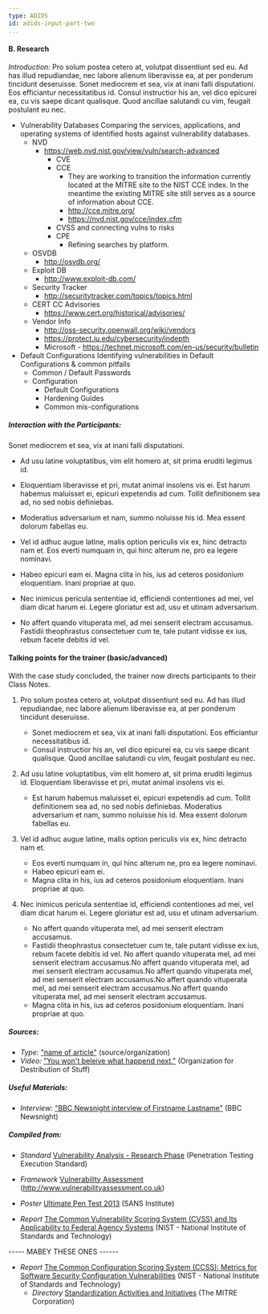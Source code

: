 ```yaml
---
type: ADIDS
id: adids-input-part-two
...
```


#### B. Research

*Introduction:* Pro solum postea cetero at, volutpat dissentiunt sed eu. Ad has illud repudiandae, nec labore alienum liberavisse ea, at per ponderum tincidunt deseruisse. Sonet mediocrem et sea, vix at inani falli disputationi. Eos efficiantur necessitatibus id. Consul instructior his an, vel dico epicurei ea, cu vis saepe dicant qualisque. Quod ancillae salutandi cu vim, feugait postulant eu nec.

  * Vulnerability Databases
Comparing the services, applications, and operating systems of identified hosts against vulnerability databases.
    * NVD
	  * https://web.nvd.nist.gov/view/vuln/search-advanced
        * CVE
		* CCE
		  * They are working to transition the information currently located at the MITRE site to the NIST CCE index. In the meantime the existing MITRE site still serves as a source of information about CCE.
		  * http://cce.mitre.org/ 
		  * https://nvd.nist.gov/cce/index.cfm
	    * CVSS and connecting vulns to risks
	    * CPE
	      * Refining searches by platform.
    * OSVDB
	  * http://osvdb.org/
    * Exploit DB
	  * http://www.exploit-db.com/
    * Security Tracker
	  * http://securitytracker.com/topics/topics.html
    * CERT CC Advisories
	  * https://www.cert.org/historical/advisories/
    * Vendor Info
	  * http://oss-security.openwall.org/wiki/vendors
	  * https://protect.iu.edu/cybersecurity/indepth
      * Microsoft - https://technet.microsoft.com/en-us/security/bulletin
  * Default Configurations
  Identifying vulnerabilities in Default Configurations & common pitfalls
	* Common / Default Passwords
	* Configuration
	  * Default Configurations
	  * Hardening Guides
	  * Common mis-configurations

##### Interaction with the Participants:

Sonet mediocrem et sea, vix at inani falli disputationi.

  * Ad usu latine voluptatibus, vim elit homero at, sit prima eruditi legimus id.

  * Eloquentiam liberavisse et pri, mutat animal insolens vis ei. Est harum habemus maluisset ei, epicuri expetendis ad cum. Tollit definitionem sea ad, no sed nobis definiebas.

  * Moderatius adversarium et nam, summo noluisse his id. Mea essent dolorum fabellas eu.

  * Vel id adhuc augue latine, malis option periculis vix ex, hinc detracto nam et. Eos everti numquam in, qui hinc alterum ne, pro ea legere nominavi.

  * Habeo epicuri eam ei. Magna clita in his, ius ad ceteros posidonium eloquentiam. Inani propriae at quo.

  * Nec inimicus pericula sententiae id, efficiendi contentiones ad mei, vel diam dicat harum ei. Legere gloriatur est ad, usu et utinam adversarium.

  * No affert quando vituperata mel, ad mei senserit electram accusamus. Fastidii theophrastus consectetuer cum te, tale putant vidisse ex ius, rebum facete debitis id vel.

#### Talking points for the trainer (basic/advanced)

With the case study concluded, the trainer now directs participants to their Class Notes.

1. Pro solum postea cetero at, volutpat dissentiunt sed eu. Ad has illud repudiandae, nec labore alienum liberavisse ea, at per ponderum tincidunt deseruisse.
    * Sonet mediocrem et sea, vix at inani falli disputationi. Eos efficiantur necessitatibus id.
	* Consul instructior his an, vel dico epicurei ea, cu vis saepe dicant qualisque. Quod ancillae salutandi cu vim, feugait postulant eu nec.

2. Ad usu latine voluptatibus, vim elit homero at, sit prima eruditi legimus id. Eloquentiam liberavisse et pri, mutat animal insolens vis ei.
    * Est harum habemus maluisset ei, epicuri expetendis ad cum. Tollit definitionem sea ad, no sed nobis definiebas. Moderatius adversarium et nam, summo noluisse his id. Mea essent dolorum fabellas eu.

3. Vel id adhuc augue latine, malis option periculis vix ex, hinc detracto nam et.
    * Eos everti numquam in, qui hinc alterum ne, pro ea legere nominavi.
    * Habeo epicuri eam ei.
    * Magna clita in his, ius ad ceteros posidonium eloquentiam. Inani propriae at quo.

4. Nec inimicus pericula sententiae id, efficiendi contentiones ad mei, vel diam dicat harum ei. Legere gloriatur est ad, usu et utinam adversarium.
    * No affert quando vituperata mel, ad mei senserit electram accusamus.
	* Fastidii theophrastus consectetuer cum te, tale putant vidisse ex ius, rebum facete debitis id vel.
    No affert quando vituperata mel, ad mei senserit electram accusamus.No affert quando vituperata mel, ad mei senserit electram accusamus.No affert quando vituperata mel, ad mei senserit electram accusamus.No affert quando vituperata mel, ad mei senserit electram accusamus.No affert quando vituperata mel, ad mei senserit electram accusamus.
    * Magna clita in his, ius ad ceteros posidonium eloquentiam. Inani propriae at quo.

##### Sources:

  * *Type:* ["name of article"](hyperlink) (source/organization)
  * *Video:* ["You won't beleive what happend next."](https://www.google.com) (Organization for Destribution of Stuff)

##### Useful Materials:

  * *Interview*: ["BBC Newsnight interview of Firstname Lastname"](https://newnight.bbc.org) (BBC Newsnight)

##### Compiled from:

  * *Standard* [Vulnerability Analysis -  Research Phase](http://www.pentest-standard.org/index.php/Vulnerability_Analysis#Research) (Penetration Testing Execution Standard)
  
  * *Framework* [Vulnerability Assessment](http://www.vulnerabilityassessment.co.uk/Penetration%20Test.html#FMFreemind_Link_1513945467FM) (http://www.vulnerabilityassessment.co.uk)
  
  * *Poster* [Ultimate Pen Test 2013](https://www.sans.org/security-resources/posters/ultimate-pen-test-2013-45) (SANS Institute)
  
  * *Report* [The Common Vulnerability Scoring System (CVSS) and Its Applicability to Federal Agency Systems](http://csrc.nist.gov/publications/nistir/ir7435/NISTIR-7435.pdf) (NIST - National Institute of Standards and Technology)



----- MABEY THESE ONES ------


* *Report* [The Common Configuration Scoring System (CCSS): Metrics for Software Security Configuration Vulnerabilities](http://csrc.nist.gov/publications/nistir/ir7502/nistir-7502_CCSS.pdf) (NIST - National Institute of Standards and Technology)
  * *Directory* [Standardization Activities and Initiatives](http://measurablesecurity.mitre.org/directory/categories/) (The MITRE Corporation)

